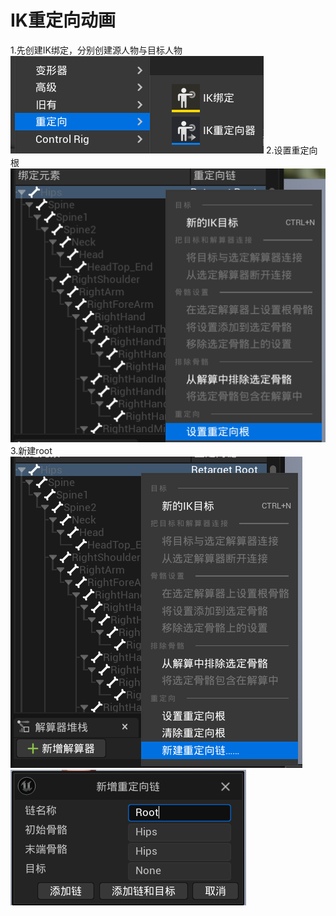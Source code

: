 # IK重定向动画
1.先创建IK绑定，分别创建源人物与目标人物
![输入图片说明](/imgs/2024-08-09/FSRW6IMaQbl6Xb8Z.png)
2.设置重定向根
![输入图片说明](/imgs/2024-08-09/TuKwosKGRLsiZ1ZT.png)
3.新建root
![输入图片说明](/imgs/2024-08-09/xrTR6Y74zFsp0WJS.png)
![输入图片说明](/imgs/2024-08-09/CGV2LtmZeiVDFcG2.png)
<!--stackedit_data:
eyJoaXN0b3J5IjpbNTEyODE1NjYsLTg0NTE3MDMwOF19
-->